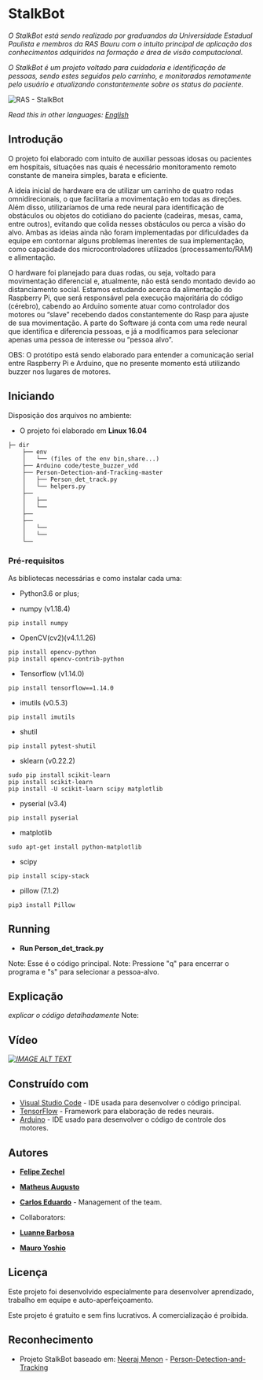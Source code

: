 # StalkBot
 
_O StalkBot está sendo realizado por graduandos da Universidade Estadual Paulista e membros da RAS Bauru com o intuito principal de aplicação dos conhecimentos adquiridos na formação e área de visão computacional._
 
_O StalkBot é um projeto voltado para cuidadoria e identificação de pessoas, sendo estes seguidos pelo carrinho, e monitorados remotamente pelo usuário e atualizando constantemente sobre os status do paciente._

![RAS - StalkBot](https://github.com/MatheusMABR/StalkBot/blob/Person-Detection-and-Tracking-master/RAS_img_github.jpeg?raw=true)

*Read this in other languages: [English](https://)*
 
 
## Introdução
 
O projeto foi elaborado com intuito de auxiliar pessoas idosas ou pacientes em hospitais, situações nas quais é necessário monitoramento remoto constante de maneira simples, barata e eficiente.
 
A ideia inicial de hardware era de utilizar um carrinho de quatro rodas omnidirecionais, o que facilitaria a movimentação em todas as direções. Além disso, utilizaríamos de uma rede neural para identificação de obstáculos ou objetos do cotidiano do paciente (cadeiras, mesas, cama, entre outros), evitando que colida nesses obstáculos ou perca a visão do alvo. Ambas as ideias ainda não foram implementadas por dificuldades da equipe em contornar alguns problemas inerentes de sua implementação, como capacidade dos microcontroladores utilizados (processamento/RAM) e alimentação.
 
O hardware foi planejado para duas rodas, ou seja, voltado para movimentação diferencial  e, atualmente, não está sendo montado devido ao distanciamento social.
Estamos estudando acerca da alimentação do Raspberry Pi, que será responsável pela execução majoritária do código (cérebro), cabendo ao Arduino somente atuar como controlador dos motores ou “slave” recebendo dados constantemente do Rasp para ajuste de sua movimentação.
A parte do Software já conta com uma rede neural que identifica e diferencia pessoas, e já a modificamos para selecionar apenas uma pessoa de interesse ou “pessoa alvo”.
 
OBS: O protótipo está sendo elaborado para entender a comunicação serial entre Raspberry Pi e Arduino, que no presente momento está utilizando buzzer nos lugares de motores.
 
## Iniciando
Disposição dos arquivos no ambiente:

* O projeto foi elaborado em **Linux 16.04**

```
├─ dir
    ├── env
    │   └── (files of the env bin,share...)
    ├── Arduino code/teste_buzzer_vdd
    ├── Person-Detection-and-Tracking-master
    │   ├── Person_det_track.py
    │   └── helpers.py
    ├── 
    │   ├── 
    │   └── 
    ├── 
    ├── 
    │   └── 
    │   └── 
    └── 
```
 
### Pré-requisitos
 
As bibliotecas necessárias e como instalar cada uma:
* Python3.6 or plus;
 
* numpy (v1.18.4)
```
pip install numpy
```
* OpenCV(cv2)(v4.1.1.26)
```
pip install opencv-python
pip install opencv-contrib-python
```
* Tensorflow (v1.14.0)
```
pip install tensorflow==1.14.0
```
* imutils (v0.5.3)
```
pip install imutils
```
* shutil
```
pip install pytest-shutil
```
* sklearn (v0.22.2)
```
sudo pip install scikit-learn
pip install scikit-learn
pip install -U scikit-learn scipy matplotlib
```
* pyserial (v3.4)
```
pip install pyserial
```
* matplotlib
```
sudo apt-get install python-matplotlib
```
* scipy
```
pip install scipy-stack
```
* pillow (7.1.2)
```
pip3 install Pillow
```

## Running
* **Run Person_det_track.py**

Note: Esse é o código principal.
Note: Pressione "q" para encerrar o programa e "s" para selecionar a pessoa-alvo.
 
## Explicação
_explicar o código detalhadamente_
Note:
 
## Vídeo
 
_[![IMAGE ALT TEXT](http://img.youtube.com/vi/eZYlnhfE9Fo/0.jpg)](http://www.youtube.com/watch?v=eZYlnhfE9Fo "Projeto Carrinho AutoGuiado - primeiros passos")_
 
## Construído com
 
* [Visual Studio Code](https://code.visualstudio.com/) - IDE usada para desenvolver o código principal.
* [TensorFlow](https://www.tensorflow.org/?hl=pt-br) - Framework para elaboração de redes neurais.
* [Arduino](https://www.arduino.cc/en/main/software) - IDE usado para desenvolver o código de controle dos motores.
 
## Autores
 
* [**Felipe Zechel**](https://github.com/zechelf)
* [**Matheus Augusto**](https://github.com/MatheusMABR)
* [**Carlos Eduardo**](https://github.com/carloskadu) - Management of the team.
 
* Collaborators:
* [**Luanne Barbosa**](https://github.com/Luanne-Barbosa)
* [**Mauro Yoshio**](https://github.com/mayokogitgud)
 
## Licença

Este projeto foi desenvolvido especialmente para desenvolver aprendizado, trabalho em equipe e auto-aperfeiçoamento.
 
Este projeto é gratuito e sem fins lucrativos. A comercialização é proibida.

## Reconhecimento
* Projeto StalkBot baseado em: [Neeraj Menon](https://github.com/ambakick) - [Person-Detection-and-Tracking](https://github.com/ambakick/Person-Detection-and-Tracking)
